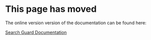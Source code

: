 # This page has moved

The online version version of the documentation can be found here:

[Search Guard Documentation](http://search-guard.com/docs/latest/)